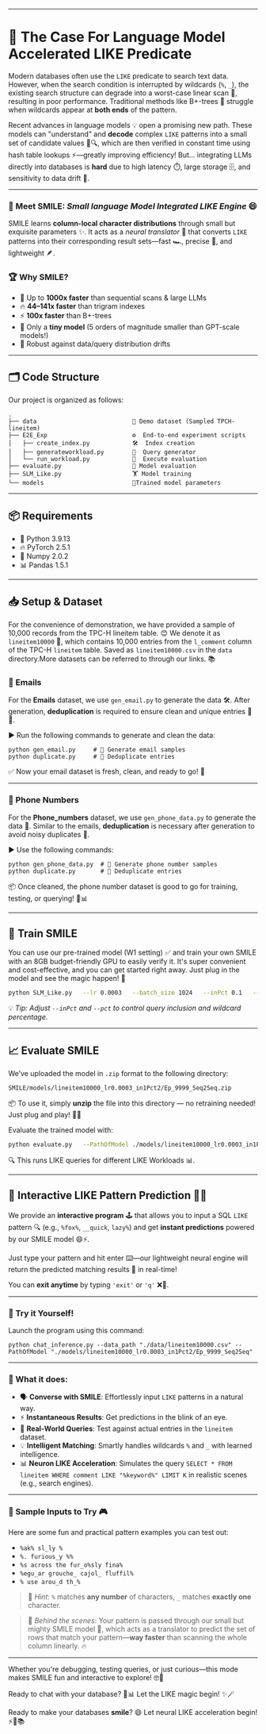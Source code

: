 ------

# 🚀 **The Case For Language Model Accelerated** **LIKE** **Predicate**

Modern databases often use the `LIKE` predicate to search text data. However, when the search condition is interrupted by wildcards (`%`, `_`), the existing search structure can degrade into a worst-case linear scan 🐌, resulting in poor performance. Traditional methods like B+-trees 🌳 struggle when wildcards appear at **both ends** of the pattern.

Recent advances in language models 💡 open a promising new path. These models can "understand" and **decode** complex `LIKE` patterns into a small set of candidate values 🧠🔍, which are then verified in constant time using hash table lookups ⚡—greatly improving efficiency! But… integrating LLMs directly into databases is **hard** due to high latency ⏱️, large storage 🗄️, and sensitivity to data drift 🎯.

------

### 🧠 Meet **SMILE**: *Small language Model Integrated LIKE Engine* 😄

SMILE learns **column-local character distributions** through small but exquisite parameters ✨. It acts as a *neural translator* 🔄 that converts `LIKE` patterns into their corresponding result sets—fast 🏎️, precise 🎯, and lightweight 🪶.

### 🏆 Why SMILE?

- 🚀 Up to **1000x faster** than sequential scans & large LLMs
- 🔥 **44–141x faster** than trigram indexes
- ⚡ **100x faster** than B+-trees
- 🤖 Only a **tiny model** (5 orders of magnitude smaller than GPT-scale models!)
- 💪 Robust against data/query distribution drifts

------

## 🗂️ Code Structure

Our project is organized as follows:

```
.
├── data                           📁 Demo dataset (Sampled TPCH-lineitem)
├── E2E_Exp                        ⚙️  End-to-end experiment scripts
│   ├── create_index.py            🛠️  Index creation
│   ├── generateworkload.py        🎲  Query generator
│   └── run_workload.py            🚀  Execute evaluation
├── evaluate.py                    🏁 Model evaluation
├── SLM_Like.py                    🏋️ Model training
└── models                         🧠Trained model parameters
```

------

## 📦 Requirements

- 🐍 Python 3.9.13
- 🔥 PyTorch 2.5.1
- 🔢 Numpy 2.0.2
- 📊 Pandas 1.5.1

------

## 📥 Setup & Dataset

For the convenience of demonstration, we have provided a sample of 10,000 records from the TPC-H lineitem table. 😊 
We denote it as `lineitem10000` 📄, which contains  10,000 entries from the `l_comment` column of the TPC-H `lineitem` table. Saved as `lineitem10000.csv` in the `data` directory.More datasets can be referred to through our links. 📚

### 📧 Emails

For the **Emails** dataset, we use `gen_email.py` to generate the data 🛠️. After generation, **deduplication** is required to ensure clean and unique entries 🧹✨.

▶️ Run the following commands to generate and clean the data:

```
python gen_email.py     # 📧 Generate email samples
python duplicate.py     # 🧼 Deduplicate entries
```

✅ Now your email dataset is fresh, clean, and ready to go! 🚀

------

### 📱 Phone Numbers

For the **Phone_numbers** dataset, we use `gen_phone_data.py` to generate the data 📲. Similar to the emails, **deduplication** is necessary after generation to avoid noisy duplicates 🧽.

▶️ Use the following commands:

```
python gen_phone_data.py  # 📱 Generate phone number samples
python duplicate.py       # 🧼 Deduplicate entries
```

📦 Once cleaned, the phone number dataset is good to go for training, testing, or querying! 💪📊

------

## 🧪 Train SMILE

You can use our pre-trained model (W1 setting) ✅ and train your own SMILE with an 8GB budget-friendly GPU to easily verify it. It's super convenient and cost-effective, and you can get started right away. Just plug in the model and see the magic happen! 🌟

```bash
python SLM_Like.py   --lr 0.0003   --batch_size 1024   --inPct 0.1   --pct 0.2   --saveName lineitem10000_lr0.0003_in1Pct2   --data_path ./data/lineitem10000.csv  --GPU 0 
```

💡 *Tip: Adjust `--inPct` and `--pct` to control query inclusion and wildcard percentage.*

------

## 📈 Evaluate SMILE

We’ve uploaded the model in `.zip` format to the following directory:

```
SMILE/models/lineitem10000_lr0.0003_in1Pct2/Ep_9999_Seq2Seq.zip
```

📦 To use it, simply **unzip** the file into this directory — no retraining needed! Just plug and play! 🔧✨

Evaluate the trained model with:

```bash
python evaluate.py   --PathOfModel ./models/lineitem10000_lr0.0003_in1Pct2/Ep_999_Seq2Seq  --inPct 0.1   --pct 0.2
```

🔍 This runs LIKE queries  for different LIKE Workloads 📊.

------

## 💬 Interactive LIKE Pattern Prediction 🧠✨

We provide an **interactive program** 🕹️ that allows you to input a SQL `LIKE` pattern 🔍 (e.g., `%fox%`, `__quick`, `lazy%`) and get **instant predictions** powered by our SMILE model 😄⚡. 

Just type your pattern and hit enter ⌨️—our lightweight neural engine will return the predicted matching results 🎯 in real-time!

You can **exit anytime** by typing `'exit'` or `'q'` ❌👋.

------

### 🧪 Try it Yourself!

Launch the program using this command:

```
python chat_inference.py --data_path "./data/lineitem10000.csv" --PathOfModel "./models/lineitem10000_lr0.0003_in1Pct2/Ep_9999_Seq2Seq"
```

------

### 🧙 What it does:

- 🗣️ **Converse with SMILE**: Effortlessly input `LIKE` patterns in a natural way.
- ⚡ **Instantaneous Results**: Get predictions in the blink of an eye.
- 🎯 **Real-World Queries**: Test against actual entries in the `lineitem` dataset.
- 💡 **Intelligent Matching**: Smartly handles wildcards `%` and `_` with learned intelligence.
- 📊 **Neuron LIKE Acceleration**: Simulates the query `SELECT * FROM lineitem WHERE comment LIKE "%keyword%" LIMIT K` in realistic scenes (e.g., search engines).
------

### 🧪 Sample Inputs to Try 🎮

Here are some fun and practical pattern examples you can test out:

- `%ak% sl_ly %`
- `%. furious_y %%` 
- `%s across the fur_o%sly fina%` 
- `%egu_ar grouche_ cajol_ fluffil%` 
- `% use arou_d th_%` 

> 🧠 *Hint*: `%` matches **any number** of characters, `_` matches **exactly one** character.

> 🧩 *Behind the scenes*: Your pattern is passed through our small but mighty SMILE model 🤖, which acts as a translator to predict the set of rows that match your pattern—**way faster** than scanning the whole column linearly. 🔥

------

Whether you're debugging, testing queries, or just curious—this mode makes SMILE fun and interactive to explore! 🤓🎉

Ready to chat with your database? 💬📊 Let the LIKE magic begin! ✨🪄

Ready to make your databases **smile**? 😄
 Let neural LIKE acceleration begin! ⚡🧠📚

